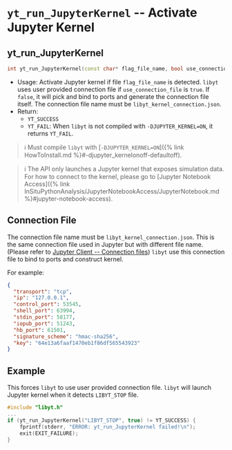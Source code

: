 # `yt_run_JupyterKernel` -- Activate Jupyter Kernel

## yt_run_JupyterKernel
```cpp
int yt_run_JupyterKernel(const char* flag_file_name, bool use_connection_file);
```
- Usage: Activate Jupyter kernel if file `flag_file_name` is detected. `libyt` uses user provided connection file if `use_connection_file` is `true`. If `false`, it will pick and bind to ports and generate the connection file itself. The connection file name must be `libyt_kernel_connection.json`.
- Return:
    - `YT_SUCCESS`
    - `YT_FAIL`: When `libyt` is not compiled with `-DJUPYTER_KERNEL=ON`, it returns `YT_FAIL`.

> :information_source: Must compile `libyt` with [`-DJUPYTER_KERNEL=ON`]({% link HowToInstall.md %}#-djupyter_kernelonoff-defaultoff).

> :information_source: The API only launches a Jupyter kernel that exposes simulation data. For how to connect to the kernel, please go to [Jupyter Notebook Access]({% link InSituPythonAnalysis/JupyterNotebookAccess/JupyterNotebook.md %}#jupyter-notebook-access). 

## Connection File
The connection file name must be `libyt_kernel_connection.json`. This is the same connection file used in Jupyter but with different file name.
(Please refer to [Jupyter Client -- Connection files](https://jupyter-client.readthedocs.io/en/stable/kernels.html#connection-files))
`libyt` use this connection file to bind to ports and construct kernel.

For example:
```json
{
  "transport": "tcp",  
  "ip": "127.0.0.1",  
  "control_port": 53545,  
  "shell_port": 63994,  
  "stdin_port": 58177,  
  "iopub_port": 51243,  
  "hb_port": 61501,  
  "signature_scheme": "hmac-sha256",  
  "key": "64e13a6faaf1470eb1f86df565543923"
}
```

## Example
This forces `libyt` to use user provided connection file. `libyt` will launch Jupyter kernel when it detects `LIBYT_STOP` file.
```cpp
#include "libyt.h"
...
if (yt_run_JupyterKernel("LIBYT_STOP", true) != YT_SUCCESS) {
    fprintf(stderr, "ERROR: yt_run_JupyterKernel failed!\n");
    exit(EXIT_FAILURE);
}
```
